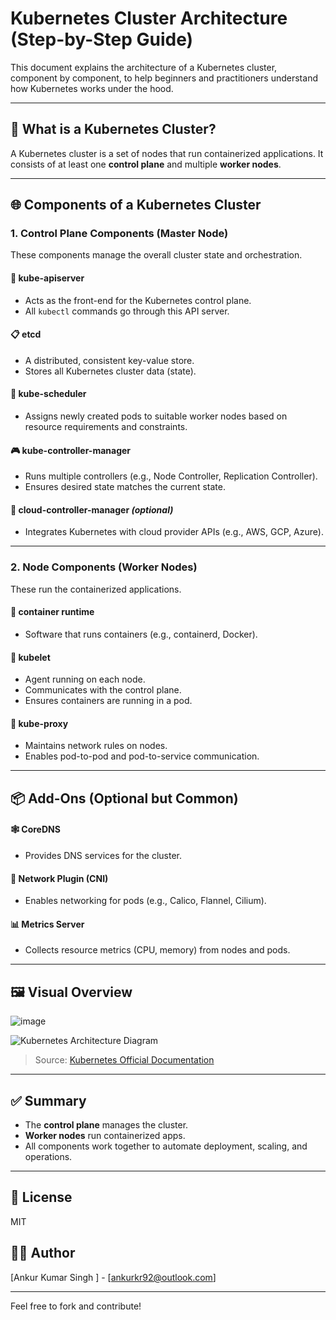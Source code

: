 # Kubernetes Cluster Architecture (Step-by-Step Guide)

This document explains the architecture of a Kubernetes cluster, component by component, to help beginners and practitioners understand how Kubernetes works under the hood.

---

## 🧱 What is a Kubernetes Cluster?

A Kubernetes cluster is a set of nodes that run containerized applications. It consists of at least one **control plane** and multiple **worker nodes**.

---

## 🌐 Components of a Kubernetes Cluster

### 1. **Control Plane Components** (Master Node)

These components manage the overall cluster state and orchestration.

#### 🧠 kube-apiserver

- Acts as the front-end for the Kubernetes control plane.
- All `kubectl` commands go through this API server.

#### 📋 etcd

- A distributed, consistent key-value store.
- Stores all Kubernetes cluster data (state).

#### 🧭 kube-scheduler

- Assigns newly created pods to suitable worker nodes based on resource requirements and constraints.

#### 🎮 kube-controller-manager

- Runs multiple controllers (e.g., Node Controller, Replication Controller).
- Ensures desired state matches the current state.

#### 🔐 cloud-controller-manager *(optional)*

- Integrates Kubernetes with cloud provider APIs (e.g., AWS, GCP, Azure).

---

### 2. **Node Components** (Worker Nodes)

These run the containerized applications.

#### 🐳 container runtime

- Software that runs containers (e.g., containerd, Docker).

#### 🧰 kubelet

- Agent running on each node.
- Communicates with the control plane.
- Ensures containers are running in a pod.

#### 🌉 kube-proxy

- Maintains network rules on nodes.
- Enables pod-to-pod and pod-to-service communication.

---

## 📦 Add-Ons (Optional but Common)

#### 🕸️ CoreDNS

- Provides DNS services for the cluster.

#### 📡 Network Plugin (CNI)

- Enables networking for pods (e.g., Calico, Flannel, Cilium).

#### 📊 Metrics Server

- Collects resource metrics (CPU, memory) from nodes and pods.

---

## 🖼️ Visual Overview

![image](https://github.com/user-attachments/assets/e12a8d1b-de12-40d4-b71b-9c3d4b7051fe)


![Kubernetes Architecture Diagram](https://kubernetes.io/images/docs/components-of-kubernetes.svg)

> Source: [Kubernetes Official Documentation](https://kubernetes.io/docs/concepts/architecture/)

---

## ✅ Summary

- The **control plane** manages the cluster.
- **Worker nodes** run containerized apps.
- All components work together to automate deployment, scaling, and operations.

---

## 📁 License

MIT

## 🙋‍♂️ Author

[Ankur Kumar Singh  ] - [[ankurkr92@outlook.com](mailto:your-email@example.com)]

---

Feel free to fork and contribute!

